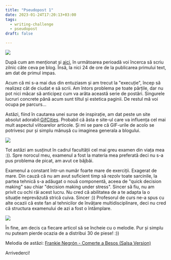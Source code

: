 ```yaml
---
title: "Pseudopost 1"
date: 2023-01-24T17:20:13+03:00
tags:
  - writing-challenge
  - pseudopost
draft: false

---
```


![](/images/pseudopost-1/panther.gif)

După cum am menționat și [aici](https://blog.pseudot.org/posts/exercițiu-de-scriere-0/), în următoarea perioadă voi încerca să scriu zilnic câte ceva pe blog. Însă, la nici 24 de ore de la publicarea primului text, am dat de primul impas.

<!--more-->

Acum că mi s-a mai dus din entuziasm și am trecut la "execuție", încep să realizez cât de ciudat e să scrii. Am întors problema pe toate părțile, dar nu pot nici măcar să anticipez cum va arăta această serie de postări. Singurele lucruri concrete până acum sunt tiltul și estetica paginii. De restul mă voi ocupa pe parcurs...

Astăzi, fiind în cautarea unei surse de inspirație, am dat peste un site absolut adorabil:[GifCities](https://gifcities.org/). Probabil că ăsta e site-ul care va influența cel mai mult aspectul viitoarelor articole. Și mi se pare că GIF-urile de acolo se potrivesc pur și simplu mănușă cu imaginea generala a blogului.

![](/images/pseudopost-1/tweety.gif)

Tot astăzi am susținut în cadrul facultății cel mai greu examen din viața mea :)). Spre norocul meu, examenul a fost la materia mea preferată deci nu s-a pus problema de picat, am avut ce bâjbâi.

Examenul a constant într-un număr foarte mare de exerciții. Exagerat de mare. Din cauză că nu am avut suficient timp să rezolv toate sarcinile, la partea tehnică s-a adăugat o nouă componentă, aceea de "quick decision making" sau chiar "decision making under stress". Sincer să fiu, nu am privit cu ochi răi acest lucru. Nu cred că abilitatea de a te adapta la o situație neprevăzută strică cuiva. Sincer :)) Profesorul de curs ne-a spus cu alte ocazii că este fan al tehnicilor de învățare multidisciplinare, deci nu cred că structura examenului de azi a fost o întâmplare.

![](/images/pseudopost-1/mouse.gif)

În fine, am decis ca fiecare articol să se încheie cu o melodie. Pur și simplu nu puteam pierde ocazia de a distribui 30 de piese! :))

Melodia de astăzi: [Frankie Negrón - Comerte a Besos (Salsa Version)](https://www.youtube.com/watch?v=FzpY3KQZ5p0)

Arrivederci!
